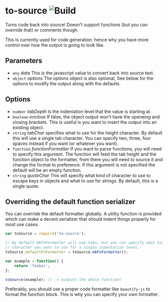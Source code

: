 # to-source ![Build](https://travis-ci.org/AGhost-7/js-to-source.svg?branch=master)
Turns code back into source! Doesn't support functions (but you can override
that) or comments though.

This is currently used for code generation, hence why you have more control
over how the output is going to look like.

## Parameters

- `any` _data_ This is the javascript value to convert back into source text.
- `object` _options_ The options object is also optional, See below for the
options to modify the output along with the defaults.

## Options
- `number` _tabDepth_ Is the indentation level that the value is starting at.
- `boolean` _enclose_ If false, the object output won't have the openeing and
closing brackets. 
This is useful is you want to insert the output into an existing object.
- `string` _tabChar_ specifies what to use for the height character. By default
this will use a single tab character. You can specify two, three, four spaces
instead if you want (or whatever you want).
- `function` _functionFormatter_ If you want to parse functions, you will need
to specify this argument. The function will feed the tab height and the
function object to the formatter, from there you will need to source it and
change the format to preference. If this argument is not specified the default
will be an empty function.
- `string` _quoteChar_ This will specify what kind of character to use to
escape keys in objects and what to use for strings. By default, this is a
single quote.

## Overriding the default function serializer
You can override the default formatter globally. A utility function is provided
which can make a decent serializer that should indent things properly for most
use cases.

```javascript
var toSource = require('to-source');

// By default mkFnFormatter will use tabs, but you can specify what kind of
// character you want to use for a single indentation level.
toSource.defaultFnFormatter = toSource.mkFnFormatter();

var example = function() {
	return 'foobar';
};

toSource(example); // -> outputs the whole function!
```

Preferably, you should use a proper code formatter like `beautify-js` to format
the function block. This is why you can specify your own formatter.
